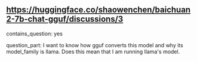 ## https://huggingface.co/shaowenchen/baichuan2-7b-chat-gguf/discussions/3

contains_question: yes

question_part: I want to know how gguf converts this model and why its model_family is llama. Does this mean that I am running llama's model.